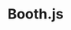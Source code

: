 ---
title: Booth.js
tagline: Audio recording in record time
url: https://github.com/Nickersoft/booth.js
icon: microphone
---